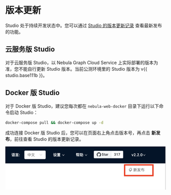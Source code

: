 # 版本更新

Studio 处于持续开发状态中。您可以通过 [Studio 的版本更新记录](https://github.com/vesoft-inc/nebula-web-docker/blob/master/docs/CHANGELOG-zh.md "点击前往 GitHub") 查看最新发布的功能。

## 云服务版 Studio

对于云服务版 Studio，以 Nebula Graph Cloud Service 上实际部署的版本为准，您不能自行更新 Studio 版本。当前公测环境里的 Studio 版本为 v{{ studio.base111b }}。

## Docker 版 Studio

对于 Docker 版 Studio，建议您每次都在 `nebula-web-docker` 目录下运行以下命令启动 Studio：

  ```bash
  docker-compose pull && docker-compose up -d
  ```

成功连接 Docker 版 Studio 后，您可以在页面右上角点击版本号，再点击 **新发布**，前往查看 Studio 的版本更新记录。

![在页面右上角点击版本号，并在弹出菜单里点击“新发布”](../figs/st-ug-014-1.png "查看 Studio 版本更新记录")
